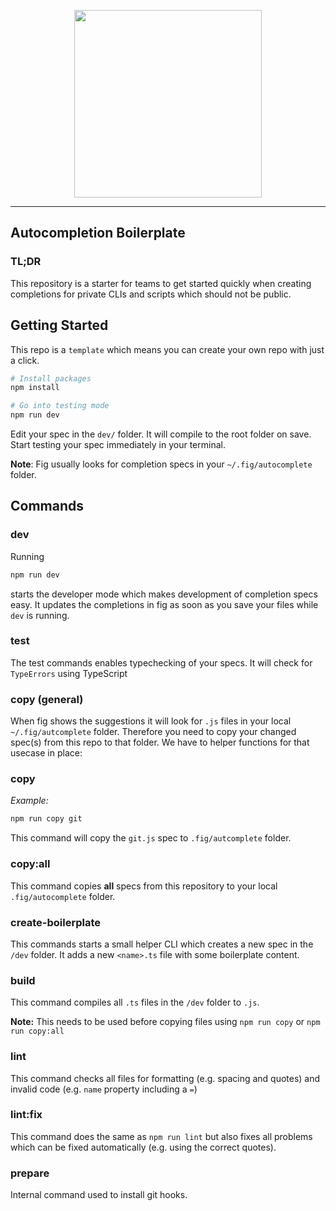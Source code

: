 <p align="center">
    <img width="300" src="https://github.com/withfig/fig/blob/main/static/FigBanner.png?raw=true"/>
</p>

---
## Autocompletion Boilerplate

### TL;DR
This repository is a starter for teams to get started quickly when creating completions for private CLIs and scripts which should not be public.

## Getting Started
This repo is a `template` which means you can create your own repo with just a click.

```bash
# Install packages
npm install

# Go into testing mode
npm run dev
```

Edit your spec in the `dev/` folder. It will compile to the root folder on save. Start testing your spec immediately in your terminal.

**Note**: Fig usually looks for completion specs in your `~/.fig/autocomplete` folder.

## Commands
### dev
Running 
```bash
npm run dev
```
starts the developer mode which makes development of completion specs easy. It updates the completions in fig as soon as you save your files while `dev` is running.

### test
The test commands enables typechecking of your specs. It will check for `TypeErrors` using TypeScript


### copy (general)
When fig shows the suggestions it will look for `.js` files in your local `~/.fig/autcomplete` folder. Therefore you need to copy your changed spec(s) from this repo to that folder. We have to helper functions for that usecase in place:

### copy
*Example:* 
```bash
npm run copy git
```
This command will copy the `git.js` spec to `.fig/autcomplete` folder.

### copy:all
This command copies **all** specs from this repository to your local `.fig/autocomplete` folder.

### create-boilerplate
This commands starts a small helper CLI which creates a new spec in the `/dev` folder. It adds a new `<name>.ts` file with some boilerplate content.

### build
This command compiles all `.ts` files in the `/dev` folder to `.js`. 

**Note:**
This needs to be used before copying files using `npm run copy` or `npm run copy:all`


### lint
This command checks all files for formatting (e.g. spacing and quotes) and invalid code (e.g. `name` property including a `=`)

### lint:fix
This command does the same as `npm run lint` but also fixes all problems which can be fixed automatically (e.g. using the correct quotes).

### prepare
Internal command used to install git hooks.